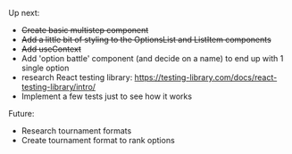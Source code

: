 Up next:

- ~~Create basic multistep component~~
- ~~Add a little bit of styling to the OptionsList and ListItem components~~
- ~~Add useContext~~
- Add 'option battle' component (and decide on a name) to end up with 1 single option
- research React testing library: https://testing-library.com/docs/react-testing-library/intro/
- Implement a few tests just to see how it works

Future:

- Research tournament formats
- Create tournament format to rank options
